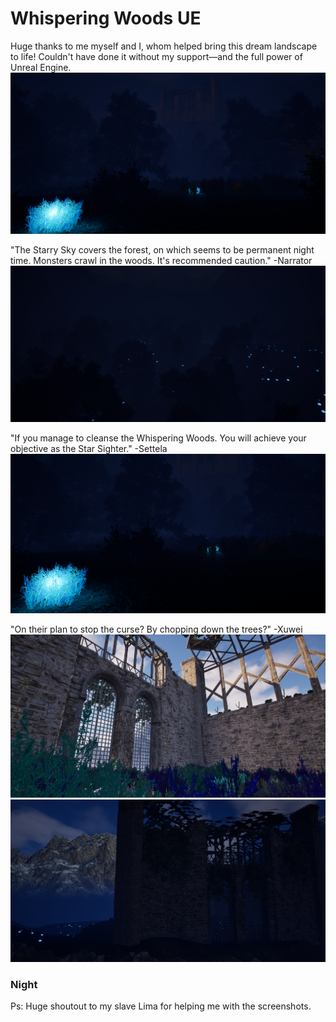 # Whispering Woods UE

Huge thanks to me myself and I, whom helped bring this dream landscape to life! Couldn't have done it without my support—and the full power of Unreal Engine.
![Cover](WhisperingWoods_Images/image4.png)

"The Starry Sky covers the forest, on which seems to be permanent night time. Monsters crawl in the woods. It's recommended caution." -Narrator
![Cover](WhisperingWoods_Images/image5.png)

"If you manage to cleanse the Whispering Woods. You will achieve your objective as the Star Sighter." -Settela
![Cover](WhisperingWoods_Images/image3.png)

"On their plan to stop the curse? By chopping down the trees?" -Xuwei
![Cover](WhisperingWoods_Images/image.png)
![Cover](WhisperingWoods_Images/image6.png)

### Night


Ps:
Huge shoutout to my slave Lima for helping me with the screenshots.
